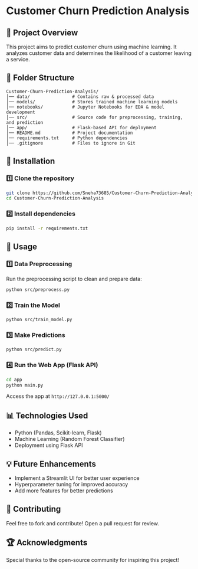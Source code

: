# Customer Churn Prediction Analysis

## 📌 Project Overview
This project aims to predict customer churn using machine learning. It analyzes customer data and determines the likelihood of a customer leaving a service.

## 📁 Folder Structure
```
Customer-Churn-Prediction-Analysis/
│── data/                # Contains raw & processed data
│── models/              # Stores trained machine learning models
│── notebooks/           # Jupyter Notebooks for EDA & model development
│── src/                 # Source code for preprocessing, training, and prediction
│── app/                 # Flask-based API for deployment
│── README.md            # Project documentation
│── requirements.txt     # Python dependencies
│── .gitignore           # Files to ignore in Git
```

## 🔧 Installation
### 1️⃣ Clone the repository
```bash
git clone https://github.com/Sneha73685/Customer-Churn-Prediction-Analysis.git
cd Customer-Churn-Prediction-Analysis
```

### 2️⃣ Install dependencies
```bash
pip install -r requirements.txt
```

## 🚀 Usage
### 1️⃣ Data Preprocessing
Run the preprocessing script to clean and prepare data:
```bash
python src/preprocess.py
```

### 2️⃣ Train the Model
```bash
python src/train_model.py
```

### 3️⃣ Make Predictions
```bash
python src/predict.py
```

### 4️⃣ Run the Web App (Flask API)
```bash
cd app
python main.py
```
Access the app at `http://127.0.0.1:5000/`

## 📊 Technologies Used
- Python (Pandas, Scikit-learn, Flask)
- Machine Learning (Random Forest Classifier)
- Deployment using Flask API

## 💡 Future Enhancements
- Implement a Streamlit UI for better user experience
- Hyperparameter tuning for improved accuracy
- Add more features for better predictions

## 🤝 Contributing
Feel free to fork and contribute! Open a pull request for review.

## 🏆 Acknowledgments
Special thanks to the open-source community for inspiring this project!
